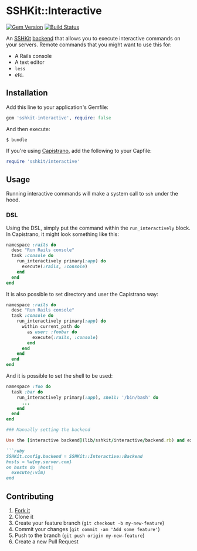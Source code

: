 # SSHKit::Interactive

[![Gem Version](https://badge.fury.io/rb/sshkit-interactive.svg)](http://badge.fury.io/rb/sshkit-interactive) [![Build Status](https://travis-ci.org/afeld/sshkit-interactive.svg?branch=master)](https://travis-ci.org/afeld/sshkit-interactive)

An [SSHKit](https://github.com/capistrano/sshkit) [backend](https://github.com/capistrano/sshkit/tree/master/test/unit/backends) that allows you to execute interactive commands on your servers. Remote commands that you might want to use this for:

* A Rails console
* A text editor
* `less`
* *etc.*

## Installation

Add this line to your application's Gemfile:

```ruby
gem 'sshkit-interactive', require: false
```

And then execute:

    $ bundle

If you're using [Capistrano](http://capistranorb.com/), add the following to your Capfile:

```ruby
require 'sshkit/interactive'
```

## Usage

Running interactive commands will make a system call to `ssh` under the hood.

### DSL

Using the DSL, simply put the command within the `run_interactively` block. In Capistrano, it might look something like this:

```ruby
namespace :rails do
  desc "Run Rails console"
  task :console do
    run_interactively primary(:app) do
      execute(:rails, :console)
    end
  end
end
```

It is also possible to set directory and user the Capistrano way:

```ruby
namespace :rails do
  desc "Run Rails console"
  task :console do
    run_interactively primary(:app) do
      within current_path do
        as user: :foobar do
          execute(:rails, :console)
        end
      end
    end
  end
end
```

And it is possible to set the shell to be used:

```ruby
namespace :foo do
  task :bar do
    run_interactively primary(:app), shell: '/bin/bash' do
      ...
    end
  end
end

### Manually setting the backend

Use the [interactive backend](lib/sshkit/interactive/backend.rb) and execute commands as normal:

```ruby
SSHKit.config.backend = SSHKit::Interactive::Backend
hosts = %w{my.server.com}
on hosts do |host|
  execute(:vim)
end
```

## Contributing

1. [Fork it](https://github.com/afeld/sshkit-interactive/fork)
1. Clone it
1. Create your feature branch (`git checkout -b my-new-feature`)
1. Commit your changes (`git commit -am 'Add some feature'`)
1. Push to the branch (`git push origin my-new-feature`)
1. Create a new Pull Request
